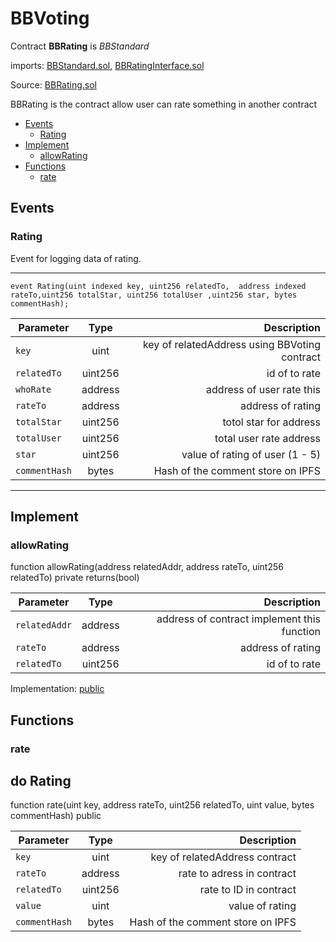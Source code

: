 
# BBVoting

Contract **BBRating** is *BBStandard* 

imports: [BBStandard.sol](../../src/contracts/BBStandard.sol), [BBRatingInterface.sol](../../src/contracts/BBRatingInterface.sol)

Source: [BBRating.sol](../../src/contracts/BBRating.sol)

BBRating is the contract allow user can rate something in another contract


  * [Events](#events)
     * [Rating](#rating)
  * [Implement](#implement)
     * [allowRating](#allowRating)
  * [Functions](#functions)
     * [rate](#rate)
   
## Events

### Rating
Event for logging data of rating.

---
    event Rating(uint indexed key, uint256 relatedTo,  address indexed rateTo,uint256 totalStar, uint256 totalUser ,uint256 star, bytes commentHash);

| Parameter     | Type          | Description                 |
| ------------- |:-------------:| ---------------------------:|
| `key`       | uint       |  key of relatedAddress using  BBVoting contract |
| `relatedTo`       | uint256   | id of to rate|
| `whoRate` | address | address of user rate this |
|`rateTo`| address |address of rating|
|`totalStar`|uint256| totol star for address  |
|`totalUser`| uint256 | total user rate  address|
|`star`| uint256| value of rating of user (1 - 5)|
|`commentHash`|bytes |Hash of the comment store on IPFS|

---

## Implement

### allowRating

function allowRating(address relatedAddr, address  rateTo, uint256 relatedTo) private returns(bool)

| Parameter     | Type          | Description                 |
| ------------- |:-------------:| ---------------------------:|
| `relatedAddr`       | address       |  address of contract implement this function|
|`rateTo`| address |address of rating|
| `relatedTo`       | uint256   | id of to rate|

Implementation: [public](../../src/contracts/BBFreelancerJob.sol#L137-L155)


## Functions

### rate
do Rating
---
function rate(uint key, address rateTo, uint256 relatedTo, uint value, bytes commentHash) public

| Parameter     | Type          | Description                 |
| ------------- |:-------------:| ---------------------------:|
| `key`       | uint       |  key of relatedAddress contract|
|`rateTo` | address | rate to adress in contract |
|`relatedTo`|uint256| rate to ID in contract |
|`value` | uint | value of rating |
|`commentHash`| bytes |Hash of the comment store on IPFS|


